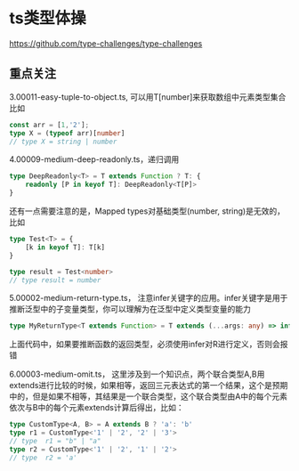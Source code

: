 # ts类型体操
https://github.com/type-challenges/type-challenges

## 重点关注
3.00011-easy-tuple-to-object.ts, 可以用T[number]来获取数组中元素类型集合
比如
```typescript
const arr = [1,'2'];
type X = (typeof arr)[number]
// type X = string | number
```

4.00009-medium-deep-readonly.ts，递归调用
```typescript
type DeepReadonly<T> = T extends Function ? T: {
    readonly [P in keyof T]: DeepReadonly<T[P]>
}
```
还有一点需要注意的是，Mapped types对基础类型(number, string)是无效的，比如
```typescript
type Test<T> = {
    [k in keyof T]: T[k]
}

type result = Test<number>
// type result = number
```

5.00002-medium-return-type.ts， 注意infer关键字的应用。infer关键字是用于推断泛型中的子变量类型，你可以理解为在泛型中定义类型变量的能力
```typescript
type MyReturnType<T extends Function> = T extends (...args: any) => infer R ? R : never
```
上面代码中，如果要推断函数的返回类型，必须使用infer对R进行定义，否则会报错 


6.00003-medium-omit.ts， 这里涉及到一个知识点，两个联合类型A,B用extends进行比较的时候，如果相等，返回三元表达式的第一个结果，这个是预期中的，但是如果不相等，其结果是一个联合类型，这个联合类型由A中的每个元素依次与B中的每个元素extends计算后得出，比如：
```typescript
type CustomType<A, B> = A extends B ? 'a': 'b'
type r1 = CustomType<'1' | '2', '2' | '3'>
// type  r1 = "b" | "a"
type r2 = CustomType<'1' | '2', '1' | '2'>
// type  r2 = 'a'
```